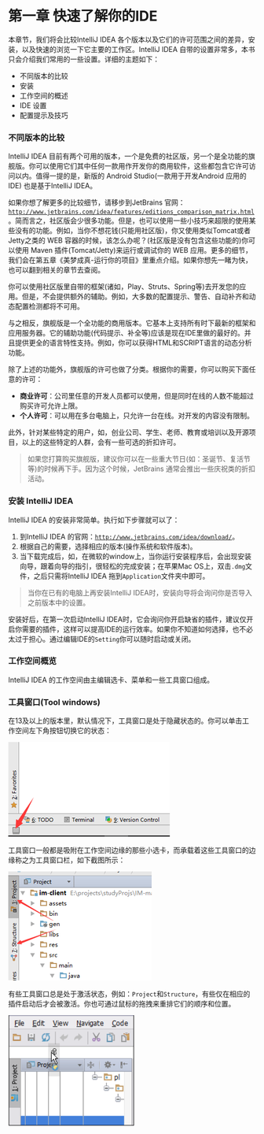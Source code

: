 # 第一章 快速了解你的IDE

本章节，我们将会比较IntelliJ IDEA 各个版本以及它们的许可范围之间的差异，安装，以及快速的浏览一下它主要的工作区。IntelliJ IDEA 自带的设置非常多，本书只会介绍我们常用的一些设置。详细的主题如下：
* 不同版本的比较
* 安装
* 工作空间的概述
* IDE 设置
* 配置提示及技巧


### 不同版本的比较
IntelliJ IDEA 目前有两个可用的版本，一个是免费的社区版，另一个是全功能的旗舰版。你可以使用它们其中任何一款用作开发你的商用软件，这些都包含它许可访问以内。值得一提的是，新版的 Android Studio(一款用于开发Android 应用的IDE) 也是基于IntelliJ IDEA。

如果你想了解更多的比较细节，请移步到JetBrains 官网：<code>http://www.jetbrains.com/idea/features/editions_comparison_matrix.html</code>。简而言之，社区版会少很多功能。但是，也可以使用一些小技巧来超限的使用某些没有的功能。例如，当你不想花钱(只能用社区版)，你又使用类似Tomcat或者Jetty之类的 WEB 容器的时候，该怎么办呢？(社区版是没有包含这些功能的)你可以使用 Maven 插件(Tomcat/Jetty)来运行或调试你的 WEB 应用。更多的细节，我们会在第五章《美梦成真-运行你的项目》里重点介绍。如果你想先一睹为快，也可以翻到相关的章节去查阅。

你可以使用社区版里自带的框架(诸如，Play、Struts、Spring等)去开发您的应用。但是，不会提供额外的辅助。例如，大多数的配置提示、警告、自动补齐和动态配置检测都将不可用。

与之相反，旗舰版是一个全功能的商用版本。它基本上支持所有时下最新的框架和应用服务器。它的辅助功能(代码提示、补全等)应该是现在IDE里做的最好的。并且提供更全的语言特性支持。例如，你可以获得HTML和SCRIPT语言的动态分析功能。

除了上述的功能外，旗舰版的许可也做了分类。根据你的需要，你可以购买下面任意的许可：
* **商业许可**：公司里任意的开发人员都可以使用，但是同时在线的人数不能超过购买许可允许上限。
* **个人许可**：可以用在多台电脑上，只允许一台在线。对开发的内容没有限制。

此外，针对某些特定的用户，如，创业公司、学生、老师、教育或培训以及开源项目，以上的这些特定的人群，会有一些可选的折扣许可。

> 如果您打算购买旗舰版，建议你可以在一些重大节日(如：圣诞节、复活节等)的时候再下手。因为这个时候，JetBrains 通常会推出一些庆祝类的折扣活动。

### 安装 IntelliJ IDEA
IntelliJ IDEA 的安装非常简单。执行如下步骤就可以了：
1. 到IntelliJ IDEA 的官网：<code>http://www.jetbrains.com/idea/download/</code>。
2. 根据自己的需要，选择相应的版本(操作系统和软件版本)。
3. 当下载完成后，如，在微软的window上，当你运行安装程序后，会出现安装向导，跟着向导的指引，很轻松的完成安装；在苹果Mac OS上，双击<code>.dmg</code>文件，之后只需将IntelliJ IDEA 拖到<code>Application</code>文件夹中即可。

> 当你在已有的电脑上再安装IntelliJ IDEA时，安装向导将会询问你是否导入之前版本中的设置。

安装好后，在第一次启动IntelliJ IDEA时，它会询问你开启缺省的插件，建议仅开启你需要的插件，这样可以提高IDE的运行效率。如果你不知道如何选择，也不必太过于担心。通过编辑IDE的<code>Setting</code>你可以随时启动或关闭。

### 工作空间概览
IntelliJ IDEA 的工作空间由主编辑选卡、菜单和一些工具窗口组成。

### 工具窗口(Tool windows)
在13及以上的版本里，默认情况下，工具窗口是处于隐藏状态的。你可以单击工作空间左下角按钮切换它的状态：

![](1.0.png)

工具窗口一般都是吸附在工作空间边缘的那些小选卡，而承载着这些工具窗口的边缘称之为工具窗口栏，如下截图所示：

![](1.1.png) 

有些工具窗口总是处于激活状态，例如：<code>Project</code>和<code>Structure</code>，有些仅在相应的插件启动后才会被激活。你也可通过鼠标的拖拽来重排它们的顺序和位置。

![](1.2.png)




